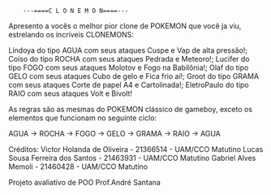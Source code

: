 
		---====C L O N E M O N====---

Apresento a vocês o melhor pior clone de POKEMON que você ja viu,
estrelando os incríveis CLONEMONS:

Lindoya do tipo AGUA com seus ataques Cuspe e Vap de alta pressão!;
Coiso do tipo ROCHA com seus ataques Pedrada e Meteoro!;
Lucifer do tipo FOGO com seus ataques Molotov e Fogo na Babilônia!;
Olaf do tipo GELO com seus ataques Cubo de gelo e Fica frio ai!;
Groot do tipo GRAMA com seus ataques Corte de papel A4 e Cartolinada!;
EletroPaulo do tipo RAIO com seus ataques Volt e Bivolt!

As regras são as mesmas do POKEMON clássico de gameboy, exceto os
elementos que funcionam no seguinte ciclo:


AGUA -> ROCHA -> FOGO -> GELO -> GRAMA -> RAIO -> AGUA




Créditos: 
Victor Holanda de Oliveira - 21366514 - UAM/CCO Matutino
Lucas Sousa Ferreira dos Santos - 21463931 - UAM/CCO Matutino 
Gabriel Alves Memoli - 21460428 - UAM/CCO Matutino 

Projeto avaliativo de POO Prof.André Santana
